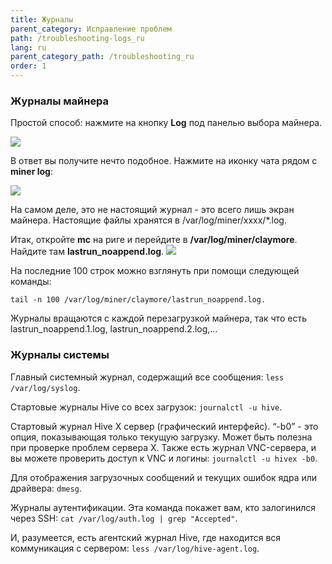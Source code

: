 ```yaml
---
title: Журналы
parent_category: Исправление проблем
path: /troubleshooting-logs_ru
lang: ru
parent_category_path: /troubleshooting_ru
order: 1
---
```


### Журналы майнера
Простой способ: нажмите на кнопку **Log** под панелью выбора майнера.

<img src="http://forum.hiveos.farm/uploads/editor/yr/nilcobp2yg17.png" >

В ответ вы получите нечто подобное. Нажмите на иконку чата рядом с **miner log**:

<img src="http://forum.hiveos.farm/uploads/editor/t1/j1eymexf8r2o.jpg">

На самом деле, это не настоящий журнал - это всего лишь экран майнера. Настоящие файлы хранятся в /var/log/miner/xxxx/*.log.

Итак, откройте **mc** на риге и перейдите в **/var/log/miner/claymore**. Найдите там **lastrun_noappend.log**.
<img src="http://forum.hiveos.farm/uploads/editor/r4/0z64iupn4v06.jpg">

На последние 100 строк можно взглянуть при помощи следующей команды:

`tail -n 100 /var/log/miner/claymore/lastrun_noappend.log.`

Журналы вращаются с каждой перезагрузкой майнера, так что есть lastrun_noappend.1.log, lastrun_noappend.2.log,...

### Журналы системы
Главный системный журнал, содержащий все сообщения: `less /var/log/syslog`.

Стартовые журналы Hive со всех загрузок: `journalctl -u hive`.

Стартовый журнал Hive X сервер (графический интерфейс). “-b0” - это опция, показывающая только текущую загрузку. Может быть полезна при проверке проблем сервера X. Также есть журнал VNC-сервера, и вы можете проверить доступ к VNC и логины: `journalctl -u hivex -b0`.

Для отображения загрузочных сообщений и текущих ошибок ядра или драйвера: `dmesg`.

Журналы аутентификации. Эта команда покажет вам, кто залогинился через SSH: `cat /var/log/auth.log | grep "Accepted"`.

И, разумеется, есть агентский журнал Hive, где находится вся коммуникация с сервером: `less /var/log/hive-agent.log`.
